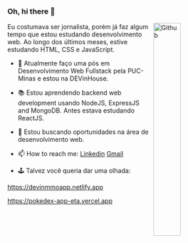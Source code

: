 ### Oh, hi there 👋

<img width="35%" align="right" alt="Github" src="https://user-images.githubusercontent.com/48678280/88862734-4903af80-d201-11ea-968b-9c939d88a37c.gif" />
<span font-family: 'monospace' >
Eu costumava ser jornalista, porém já faz algum tempo que estou estudando desenvolvimento web. Ao longo dos últimos meses, estive estudando HTML, CSS e JavaScript.

- 🔭 Atualmente faço uma pós em Desenvolvimento Web Fullstack pela PUC-Minas e estou na DEVinHouse.
- 📚 Estou aprendendo backend web development usando NodeJS, ExpressJS and MongoDB. Antes estava estudando ReactJS.
- 👯 Estou buscando oportunidades na área de desenvolvimento web. 
- 📫 How to reach me: [Linkedin](https://www.linkedin.com/in/francisco-j%C3%BAnior-b3071282/) [Gmail](mailto:fjunior@gmail.com)

- 🕹️ Talvez você queria dar uma olhada:</span>

https://devinmmoapp.netlify.app

https://pokedex-app-eta.vercel.app
